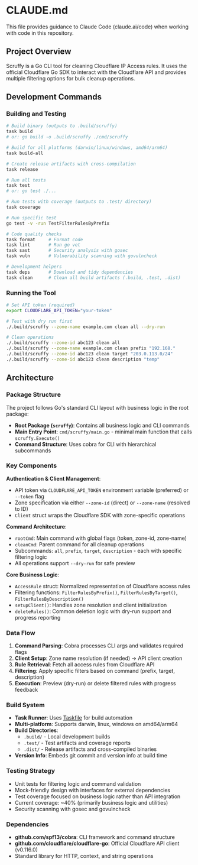 # CLAUDE.md

This file provides guidance to Claude Code (claude.ai/code) when working with code in this repository.

## Project Overview

Scruffy is a Go CLI tool for cleaning Cloudflare IP Access rules. It uses the official Cloudflare Go SDK to interact with the Cloudflare API and provides multiple filtering options for bulk cleanup operations.

## Development Commands

### Building and Testing
```bash
# Build binary (outputs to .build/scruffy)
task build
# or: go build -o .build/scruffy ./cmd/scruffy

# Build for all platforms (darwin/linux/windows, amd64/arm64)
task build-all

# Create release artifacts with cross-compilation
task release

# Run all tests
task test
# or: go test ./...

# Run tests with coverage (outputs to .test/ directory)
task coverage

# Run specific test
go test -v -run TestFilterRulesByPrefix

# Code quality checks
task format     # Format code
task lint       # Run go vet
task sast       # Security analysis with gosec
task vuln       # Vulnerability scanning with govulncheck

# Development helpers
task deps       # Download and tidy dependencies
task clean      # Clean all build artifacts (.build, .test, .dist)
```

### Running the Tool
```bash
# Set API token (required)
export CLOUDFLARE_API_TOKEN="your-token"

# Test with dry run first
./.build/scruffy --zone-name example.com clean all --dry-run

# Clean operations
./.build/scruffy --zone-id abc123 clean all
./.build/scruffy --zone-name example.com clean prefix "192.168."
./.build/scruffy --zone-id abc123 clean target "203.0.113.0/24"
./.build/scruffy --zone-id abc123 clean description "temp"
```

## Architecture

### Package Structure
The project follows Go's standard CLI layout with business logic in the root package:

- **Root Package (`scruffy`)**: Contains all business logic and CLI commands
- **Main Entry Point**: `cmd/scruffy/main.go` - minimal main function that calls `scruffy.Execute()`
- **Command Structure**: Uses cobra for CLI with hierarchical subcommands

### Key Components

**Authentication & Client Management**:
- API token via `CLOUDFLARE_API_TOKEN` environment variable (preferred) or `--token` flag
- Zone specification via either `--zone-id` (direct) or `--zone-name` (resolved to ID)
- `Client` struct wraps the Cloudflare SDK with zone-specific operations

**Command Architecture**:
- `rootCmd`: Main command with global flags (token, zone-id, zone-name)
- `cleanCmd`: Parent command for all cleanup operations
- Subcommands: `all`, `prefix`, `target`, `description` - each with specific filtering logic
- All operations support `--dry-run` for safe preview

**Core Business Logic**:
- `AccessRule` struct: Normalized representation of Cloudflare access rules
- Filtering functions: `FilterRulesByPrefix()`, `FilterRulesByTarget()`, `FilterRulesByDescription()`
- `setupClient()`: Handles zone resolution and client initialization
- `deleteRules()`: Common deletion logic with dry-run support and progress reporting

### Data Flow
1. **Command Parsing**: Cobra processes CLI args and validates required flags
2. **Client Setup**: Zone name resolution (if needed) → API client creation
3. **Rule Retrieval**: Fetch all access rules from Cloudflare API
4. **Filtering**: Apply specific filters based on command (prefix, target, description)
5. **Execution**: Preview (dry-run) or delete filtered rules with progress feedback

### Build System
- **Task Runner**: Uses [Taskfile](https://taskfile.dev/) for build automation
- **Multi-platform**: Supports darwin, linux, windows on amd64/arm64
- **Build Directories**: 
  - `.build/` - Local development builds
  - `.test/` - Test artifacts and coverage reports  
  - `.dist/` - Release artifacts and cross-compiled binaries
- **Version Info**: Embeds git commit and version info at build time

### Testing Strategy
- Unit tests for filtering logic and command validation
- Mock-friendly design with interfaces for external dependencies
- Test coverage focused on business logic rather than API integration
- Current coverage: ~40% (primarily business logic and utilities)
- Security scanning with gosec and govulncheck

### Dependencies
- **github.com/spf13/cobra**: CLI framework and command structure
- **github.com/cloudflare/cloudflare-go**: Official Cloudflare API client (v0.116.0)
- Standard library for HTTP, context, and string operations